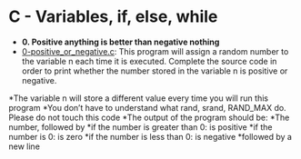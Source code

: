 # C - Variables, if, else, while

* **0. Positive anything is better than negative nothing**
* [0-positive_or_negative.c](./0-positive_or_negative.c): This program will assign a random number to the variable n each time it is executed. Complete the source code in order to print whether the number stored in the variable n is positive or negative.

*The variable n will store a different value every time you will run this program
*You don’t have to understand what rand, srand, RAND_MAX do. Please do not touch this code
*The output of the program should be:
*The number, followed by
*if the number is greater than 0: is positive
*if the number is 0: is zero
*if the number is less than 0: is negative
*followed by a new line 
